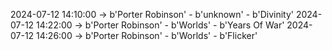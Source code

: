 2024-07-12 14:10:00 -> b'Porter Robinson' - b'unknown' - b'Divinity'
2024-07-12 14:22:00 -> b'Porter Robinson' - b'Worlds' - b'Years Of War'
2024-07-12 14:26:00 -> b'Porter Robinson' - b'Worlds' - b'Flicker'
